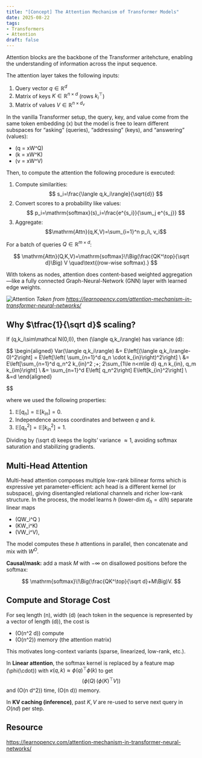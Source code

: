 ```yaml
---
title: "[Concept] The Attention Mechanism of Transformer Models"
date: 2025-08-22
tags:
- Transformers
- Attention
draft: false
---
```


Attention blocks are the backbone of the Transformer aritehcture, enabling the understanding of information across the input sequence.

The attention layer takes the following inputs:
1.  Query vector $q\in\mathbb{R}^d$
2.  Matrix of keys  $K\in\mathbb{R}^{n\times d}$ (rows $k_i^\top$)
3.  Matrix of values $V\in\mathbb{R}^{n\times d_v}$

In the vanilla Transformer setup, the query, key, and value come from the same token embedding \(x\)  but the model is free to learn different subspaces for “asking” (queries), “addressing” (keys), and “answering” (values):
* \(q = xW^Q\)
* \(k = xW^K\)
* \(v = xW^V\)

Then, to compute the attention the following procedure is executed:
1.  Compute similarities: $$ s_i=\frac{\langle q,k_i\rangle}{\sqrt{d}} $$
2.  Convert scores to a probability like values: $$ p_i=\mathrm{softmax}(s)_i=\frac{e^{s_i}}{\sum_j e^{s_j}} $$
3. Aggregate: $$\mathrm{Attn}(q,K,V)=\sum_{i=1}^n p_i\, v_i$$

For a batch of queries $Q\in\mathbb{R}^{m\times d}$:

$$
\mathrm{Attn}(Q,K,V)=\mathrm{softmax}\!\Big(\frac{QK^\top}{\sqrt d}\Big) V
\quad\text{(row-wise softmax).}
$$

With tokens as nodes, attention does content-based weighted aggregation—like a fully connected Graph-Neural-Network (GNN) layer with learned edge weights.

![Attention](/posts/20250822_attention_mechanism_of_transformer/attention.png) 
*Taken from https://learnopencv.com/attention-mechanism-in-transformer-neural-networks/*

## Why $\tfrac{1}{\sqrt d}$ scaling?
If \(q,k_i\sim\mathcal N(0,I)\), then \(\langle q,k_i\rangle\) has variance \(d\):

$$
\begin{aligned}
Var(\langle q,k_i\rangle) 
&= E\left[(\langle q,k_i\rangle-0)^2\right] = E\left[\left( \sum_{n=1}^d q_n \cdot k_{in}\right)^2\right]
\\
&=  E\left[\sum_{n=1}^d q_n^2 k_{in}^2 \;+\; 2\sum_{1\le n<m\le d} q_n k_{in}\, q_m k_{im}\right]
\\
&=
\sum_{n=1}^d E\left[ q_n^2\right]  E\left[k_{in}^2\right] 
\\
&=d
\end{aligned}

$$

where we used the following properties:
1. $\mathbb{E}[q_n]=\mathbb{E}[k_{in}]=0$.
2. Independence across coordinates and between $q$ and $k$.
3. $\mathbb{E}[q_n^2]=\mathbb{E}[k_{in}^2]=1$.

Dividing by \(\sqrt d\) keeps the logits’ variance $\approx 1$, avoiding softmax saturation and stabilizing gradients.




## Multi-Head Attention
Multi-head attention composes multiple low-rank bilinear forms which is expressive yet parameter-efficient: ach head is a different kernel (or subspace), giving disentangled relational channels and richer low-rank structure. 
In the process, the model learns $h$  (lower-dim $d_h=d/h$) separate linear maps
* \(QW_i^Q \)
* \(KW_i^K\)
* \(VW_i^V\),
  
The model computes these $h$ attentions in parallel, then concatenate and mix with $W^O$.

**Causal/mask:** add a mask $M$ with $-\infty$ on disallowed positions before the softmax:

$$
\mathrm{softmax}\!\Big(\frac{QK^\top}{\sqrt d}+M\Big)V.
$$

## Compute and Storage Cost
For seq length \(n\), width \(d\) (each token in the sequence is represented by a vector of length \(d\)), the cost is 
* \(O(n^2 d)\) compute 
* \(O(n^2)\) memory (the attention matrix) 
  
This motivates long-context variants (sparse, linearized, low-rank, etc.).

In **Linear attention**, the softmax kernel is replaced by a feature map \(\phi(\cdot)\) with $\kappa(q,k)\approx \phi(q)^\top\phi(k)$ to get 
$$
(\phi(Q)\,(\phi(K)^\top V))
$$ 
and \(O(n d^2)\) time, \(O(n d)\) memory.

In **KV caching (inference)**, past $K,V$ are re-used to serve next query in $O(n d)$ per step.

## Resource
https://learnopencv.com/attention-mechanism-in-transformer-neural-networks/

